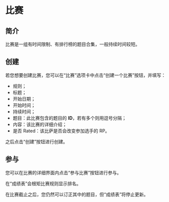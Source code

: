 # 比赛

## 简介

比赛是一组有时间限制、有排行榜的题目合集，一般持续时间较短。

## 创建

若您想要创建比赛，您可以在“比赛”选项卡中点击“创建一个比赛”按钮，并填写：

- 规则；
- 标题；
- 开始日期；
- 开始时间；
- 持续时间；
- 题目：此比赛包含的题目的 **ID**，若有多个则用逗号分隔；
- 内容：该比赛的详细介绍；
- 是否 Rated：该比萨是否会改变参加选手的 RP。

之后点击“创建”按钮进行创建。

## 参与

您可以在比赛的详细界面内点击“参与比赛”按钮进行参与。

在“成绩表”会根矩比赛规则显示排名。

在比赛截止之后，您仍然可以订正其中的题目，但“成绩表”将停止更新。